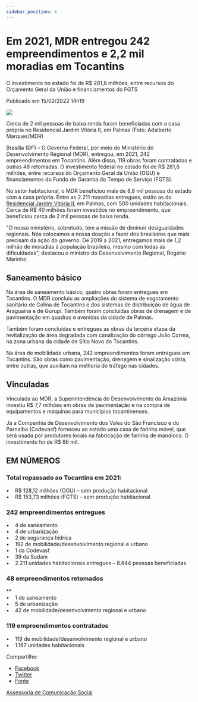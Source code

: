 ```yaml
---
sidebar_position: 4
---
```


# Em 2021, MDR entregou 242 empreendimentos e 2,2 mil moradias em Tocantins

O investimento no estado foi de R$ 281,8 milhões, entre recursos do Orçamento Geral da União e financiamentos do FGTS

Publicado em 15/02/2022 14h19

![ ](https://www.gov.br/mdr/pt-br/noticias/em-2021-mdr-entregou-242-empreendimentos-e-2-2-mil-moradias-em-tocantins/balanco-to.jpeg/@@images/f75f4f3e-b270-479c-ac63-a09f2fab477e.jpeg)

Cerca de 2 mil pessoas de baixa renda foram beneficiadas com a casa própria no Residencial Jardim Vitória II, em Palmas (Foto: Adalberto Marques/MDR)

Brasília (DF) – O Governo Federal, por meio do Ministério do Desenvolvimento Regional (MDR), entregou, em 2021, 242 empreendimentos em Tocantins. Além disso, 119 obras foram contratadas e outras 48 retomadas. O investimento federal no estado foi de R$ 281,8 milhões, entre recursos do Orçamento Geral da União (OGU) e financiamentos do Fundo de Garantia do Tempo de Serviço (FGTS).  
  
No setor habitacional, o MDR beneficiou mais de 8,8 mil pessoas do estado com a casa própria. Entre as 2.211 moradias entregues, estão as do [Residencial Jardim Vitória II](http://www.gov.br/mdr/pt-br/noticias/em-palmas-to-500-familias-de-baixa-renda-recebem-a-casa-propria-do-governo-federal), em Palmas, com 500 unidades habitacionais. Cerca de R$ 40 milhões foram investidos no empreendimento, que beneficiou cerca de 2 mil pessoas de baixa renda.  
  
"O nosso ministério, sobretudo, tem a missão de diminuir desigualdades regionais. Nós colocamos a nossa doação a favor dos brasileiros que mais precisam da ação do governo. De 2019 a 2021, entregamos mais de 1,2 milhão de moradias à população brasileira, mesmo com todas as dificuldades", destacou o ministro do Desenvolvimento Regional, Rogério Marinho.  
  
## Saneamento básico 
  
Na área de saneamento básico, quatro obras foram entregues em Tocantins. O MDR concluiu as ampliações do sistema de esgotamento sanitário de Colina de Tocantins e dos sistemas de distribuição de água de Araguaína e de Gurupi. Também foram concluídas obras de drenagem e de pavimentação em quadras e avenidas da cidade de Palmas.  
  
Também foram concluídas e entregues as obras da terceira etapa da revitalização de área degradada com canalização do córrego João Correa, na zona urbana da cidade de Sítio Novo do Tocantins.  
  
Na área de mobilidade urbana, 242 empreendimentos foram entregues em Tocantins. São obras como pavimentação, drenagem e sinalização viária, entre outras, que auxiliam na melhoria do tráfego nas cidades.  
  
## Vinculadas     
  
Vinculada ao MDR, a Superintendência do Desenvolvimento da Amazônia investiu R$ 7,7 milhões em obras de pavimentação e na compra de equipamentos e máquinas para municípios tocantinenses.  
  
Já a Companhia de Desenvolvimento dos Vales do São Francisco e do Parnaíba (Codevasf) forneceu ao estado uma casa de farinha móvel, que será usada por produtores locais na fabricação de farinha de mandioca. O investimento foi de R$ 86 mil.

## EM NÚMEROS  
  
### Total repassado ao Tocantins em 2021:  
   
•    R$ 128,12 milhões (OGU) – sem produção habitacional  
•    R$ 153,73 milhões (FGTS) – sem produção habitacional  
  
### 242 empreendimentos entregues  
 
•    4 de saneamento  
•    4 de urbanização  
•    2 de segurança hídrica  
•    192 de mobilidade/desenvolvimento regional e urbano  
•    1 da Codevasf  
•    39 da Sudam  
•    2.211 unidades habitacionais entregues – 8.844 pessoas beneficiadas  
  
### 48 empreendimentos retomados  
**  
•    1 de saneamento  
•    5 de urbanização  
•    42 de mobilidade/desenvolvimento regional e urbano  
  
### 119 empreendimentos contratados  
 
•    119 de mobilidade/desenvolvimento regional e urbano  
•    1.167 unidades habitacionais

Compartilhe: 
*   [Facebook](https://www.facebook.com/sharer.php?u=https://www.gov.br/mdr/pt-br/noticias/em-2021-mdr-entregou-242-empreendimentos-e-2-2-mil-moradias-em-tocantins)
*    [Twitter](https://twitter.com/share?text=Em%202021%2C%20MDR%20entregou%20242%20empreendimentos%20e%202%2C2%20mil%20moradias%20em%20Tocantins&url=https://www.gov.br/mdr/resolveuid/d1b5ad3b7fce4438ad5003e384bd58a7)
*   [Fonte](https://www.gov.br/mdr/pt-br/noticias/em-2021-mdr-entregou-242-empreendimentos-e-2-2-mil-moradias-em-tocantins)


[Assessoria de Comunicação Social](/docs/desenvolvimento-regional/links)
